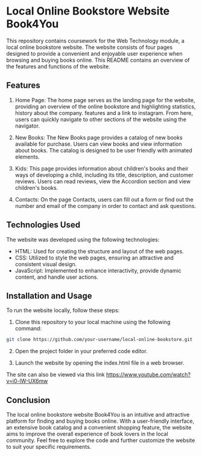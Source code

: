 # Local Online Bookstore Website Book4You
This repository contains coursework for the Web Technology module, a local online bookstore website. The website consists of four pages designed to provide a convenient and enjoyable user experience when browsing and buying books online. This README contains an overview of the features and functions of the website.

## Features
1. Home Page: The home page serves as the landing page for the website, providing an overview of the online bookstore and highlighting statistics, history about the company. features and a link to instagram. From here, users can quickly navigate to other sections of the website using the navigator.

2. New Books: The New Books page provides a catalog of new books available for purchase. Users can view books and view information about books. The catalog is designed to be user friendly with animated elements.

3. Kids: This page provides information about children's books and their ways of developing a child, including its title, description, and customer reviews. Users can read reviews, view the Accordion section and view children's books.

4. Contacts: On the page Contacts, users can fill out a form or find out the number and email of the company in order to contact and ask questions.

## Technologies Used
The website was developed using the following technologies:

- HTML: Used for creating the structure and layout of the web pages.
- CSS: Utilized to style the web pages, ensuring an attractive and consistent visual design.
- JavaScript: Implemented to enhance interactivity, provide dynamic content, and handle user actions.

## Installation and Usage
To run the website locally, follow these steps:

1. Clone this repository to your local machine using the following command:

```sh
git clone https://github.com/your-username/local-online-bookstore.git
```
2. Open the project folder in your preferred code editor.

3. Launch the website by opening the index.html file in a web browser.

The site can also be viewed via this link https://www.youtube.com/watch?v=i0-lW-UX6mw

## Conclusion
The local online bookstore website Book4You is an intuitive and attractive platform for finding and buying books online. With a user-friendly interface, an extensive book catalog and a convenient shopping feature, the website aims to improve the overall experience of book lovers in the local community. Feel free to explore the code and further customize the website to suit your specific requirements.

